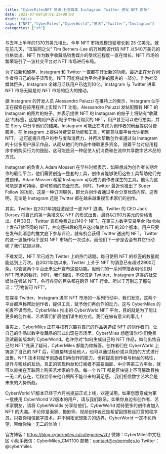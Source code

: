 ```yaml
---
title: "CyberMilesNFT 简讯-社交媒体 Instagram、Twitter 进军 NFT 市场"
date: 2021-07-08T10:01:23+08:00
draft: false
tags: ["NFT","CyberMiles","CyberWorld","简讯","Twitter","Instagram"] 
categories: ["zh"] 
---
```


与去年上半年的1370万美元相比，今年 NFT 市场规模迅猛增长到 25 亿美元。就在前几天，“互联网之父” Tim Berners-Lee 的万维网源代码 NFT 以540万美元的价格卖出。NFT 作为数字收藏品销售媒介的受欢迎程度一直在增长。NFT 市场的繁荣吸引了一波社交平台对 NFT 市场进行布局。 

为了拉新和留存，Instagram 和 Twitter 一直都在开发新的功能。最近正在允许创作者将自己的帖子货币化。NFT 可能将成为平台提供的服务的一部分。作为社交媒体巨头，Instagram 全球月活跃用户已达到10亿。Instagram 与 Twitter 进军 NFT 市场无疑是对 NFT 市场的巨大的推动。 

据 Instagram 的开发人员 Alessandro Paluzzi 在推特上的表示，Instagram 似乎正在探索在应用程序上实现 NFT 功能。Alessandro Paluzzi 发帖配图有 NFT 的 Instagram 的图片的帖子。并表示提供 NFT 的 Instagram 的帖子上将贴有“收藏品”的标签，这是向用户表示帖子中有可购买的 NFT，用户甚至可以进行拍卖，并在 Story 中分享他们的结果。Instagram 可能正在考虑为创作者的粉丝提供付费服务。在 Instagram 上提供付费交易功能和工具，可能意味着平台允许销售 NFT。 这可能提升用户的参与度和消费力，并再次帮助创作者通过向 Instagram 的十亿多用户展示作品，从而从他们的作品中赚取更多资金。
随着平台对应用程序中的购买行为的鼓励，这可能是另一种促使人们消费和在流中共享数字艺术品的方式。

Instagram 的负责人 Adam Mosseri 在早些时候表示，如果想成为创作者长期合作的最佳平台，他们需要创造一整套的工具，创作者能够使用这些工具帮助他们完成创作。Adam Mosseri 希望 Instagram 可以成为创作者谋生的工具。他认为这可能是更可持续、更可预测的商业形态。同时，Twitter 最近也推出了 Super Follow 的功能，这是一种订阅服务，即允许创作者通过平台分享优质内容。这表明，无论是 Instagram 还是 Twitter 都在越来越重视艺术家们的创作。

其实，Twitter 在2021年初就激起过一波 NFT 浪潮。Twitter 的 CEO Jack Dorsey 将自己的第一条推文以 NFT 的形式出售，最终以290万美元的价格售出。6月30日，Twitter 宣布免费送出140个 NFT。在第三方数字交易平台 Rarible 上发布7款不同的 NFT，并向感兴趣的用户送出每款 NFT 的20个版本。用户只要在发布此消息的推文底下参与评论，就有机会获得 Twitter 送出的 NFT。Twitter 的这一波操作似乎是对 NFT 市场的一次试水，而他们下一步是否会有其它行动呢？我们拭目以待。

不难发现，NFT 早已成为 Twitter 上的热门话题。每日使用 NFT 的标签的数量就能达到上万次。自2021年初以来，Twitter 上关于 NFT 的消息已有超过2900万条。尽管这两个平台还未公开宣布这些功能。但他们的一系列举措表明他们对 NFT 市场的看好。同时，我们相信，不仅仅是 Twtitter、Instagram 这类的社交媒体在尝试 NFT，各行各界的巨头都在跨界 NFT 行业。所以千万别忘了那句话：“万物皆可 NFT”。 

在探寻 Twitter、Instagram 进军 NFT 市场的一系列行动中，我们发现，这两个平台都声称帮助创作者，提供工具，赋予他们再创作的动力。这与 CyberMiles 的初衷不谋而合。CyberMiles 推出的 CyberWorld NFT 平台，目的就是为了能让更多的创作者、艺术家们扩展他们谋生的方式。我们在做有意义的事儿！

事实上，CyberMiles 正在寻找有兴趣将自己的作品铸造成 NFT 的创作者们，让自己的作品以数字收藏品的形式出现在市场里。CyberMiles 想邀请你/你们免费测试最新版本的 CyberWorld。也许你对“如何生成自己的 NFT 作品，如何出售自己的 NFT”充满了疑问，CyberMiles 都能为你解答。创作者们在 CyberWorld 上铸造了自己的 NFT 后，可直接转送给他人，也可以通过标价或以竞拍的方式进行出售。NFT 技术将赋予创造者们再创作的能力，也将提高创作者与粉丝的粘性，提升与粉丝的互动。真正的实现粉丝和订阅者不需要画廊、中介等第三方平台，就可以直接在互联网上购买艺术家的作品。每一个 NFT 都是区块链上不可篡改且独一无二的存在，给粉丝带来他介质所不能带来的满足感。 我们相信数字艺术会是未来的大势所趋。

CyberWorld V1版本已经于六月初提前正式上线，欢迎试用。如果您愿意成为第一批使用 CyberWorld V2版本的用户，请与我们联系。如果你身边有创作者、艺术家朋友，请将 CyberWrolds 分享给他们。CyberWorld 期待更多的创作者加入 NFT 的大潮。不论你是画家、摄影师、视频创作者还是希望回馈粉丝打赏的程序员，只要你相信数字技术，并不惧拓宽想象力的边界，CyberWorld 一定不负所望，带给你独一无二的体验！ 

官方博客：https://blog.cybermiles.io/categories/zh/
微博：CyberMiles中文社区
小助手微信：CyberMiles_CMT100
邮箱：[contact@cybermiles.io](mailto:contact@cybermiles.io)
Twitter：@cybermiles
